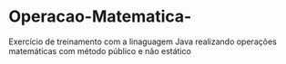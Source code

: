 # Operacao-Matematica-

Exercício de treinamento com a linaguagem Java realizando operações matemáticas com método público e não estático
